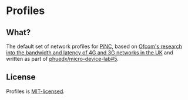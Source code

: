 # Profiles

## What?

The default set of network profiles for [PiNC](https://www.pinc.io), based on [Ofcom's
research into the bandwidth and latency of 4G and 3G networks in the UK][0] and written as part of
[phuedx/micro-device-lab#5](https://github.com/phuedx/micro-device-lab/issues/5).

## License

Profiles is [MIT-licensed](./LICENSE).

[0]: http://stakeholders.ofcom.org.uk/market-data-research/other/telecoms-research/broadband-speeds/mobile-bb-april-15/
